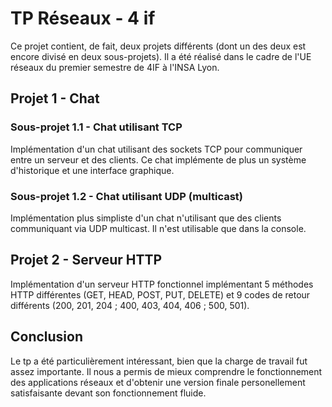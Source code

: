 # TP Réseaux - 4 if

Ce projet contient, de fait, deux projets différents (dont un des deux est encore divisé
en deux sous-projets). Il a été réalisé dans le cadre de l'UE réseaux du premier semestre
de 4IF à l'INSA Lyon.

## Projet 1 - Chat

### Sous-projet 1.1 - Chat utilisant TCP

Implémentation d'un chat utilisant des sockets TCP pour communiquer entre un serveur et des
clients. Ce chat implémente de plus un système d'historique et une interface graphique.

### Sous-projet 1.2 - Chat utilisant UDP (multicast)

Implémentation plus simpliste d'un chat n'utilisant que des clients communiquant via UDP
multicast. Il n'est utilisable que dans la console.

## Projet 2 - Serveur HTTP

Implémentation d'un serveur HTTP fonctionnel implémentant 5 méthodes HTTP différentes
(GET, HEAD, POST, PUT, DELETE) et 9 codes de retour différents (200, 201, 204 ; 400,
403, 404, 406 ; 500, 501).

## Conclusion

Le tp a été particulièrement intéressant, bien que la charge de travail fut assez importante.
Il nous a permis de mieux comprendre le fonctionnement des applications réseaux et d'obtenir
une version finale personellement satisfaisante devant son fonctionnement fluide.
